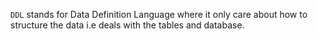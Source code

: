 `DDL` stands for Data Definition Language where it only care about how to structure the data i.e deals with the tables and database.  